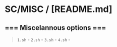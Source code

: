 # SC/MISC / [README.md]

## === Miscelannous options ===
> `1.sh` -
> `2.sh` -
> `3.sh` -
> `4.sh` -
